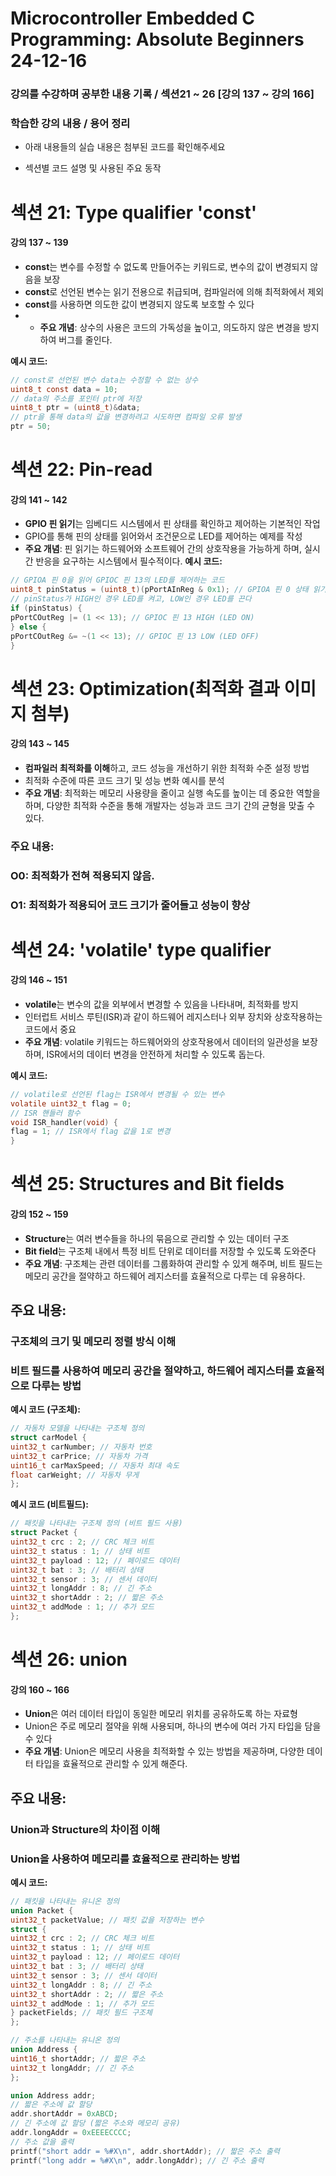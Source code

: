# Microcontroller Embedded C Programming: Absolute Beginners 24-12-16

### 강의를 수강하며 공부한 내용 기록 / 섹션21 ~ 26 [강의 137 ~ 강의 166]

### 학습한 강의 내용 / 용어 정리  
- 아래 내용들의 실습 내용은 첨부된 코드를 확인해주세요

- 섹션별 코드 설명 및 사용된 주요 동작

# 섹션 21: Type qualifier 'const'  
#### 강의 137 ~ 139
- **const**는 변수를 수정할 수 없도록 만들어주는 키워드로, 변수의 값이 변경되지 않음을 보장
- **const**로 선언된 변수는 읽기 전용으로 취급되며, 컴파일러에 의해 최적화에서 제외
- **const**를 사용하면 의도한 값이 변경되지 않도록 보호할 수 있다
- - **주요 개념**: 상수의 사용은 코드의 가독성을 높이고, 의도하지 않은 변경을 방지하여 버그를 줄인다.

**예시 코드:**
```c
// const로 선언된 변수 data는 수정할 수 없는 상수
uint8_t const data = 10;
// data의 주소를 포인터 ptr에 저장
uint8_t ptr = (uint8_t)&data;
// ptr을 통해 data의 값을 변경하려고 시도하면 컴파일 오류 발생
ptr = 50;   
```

# 섹션 22: Pin-read
#### 강의 141 ~ 142
- **GPIO 핀 읽기**는 임베디드 시스템에서 핀 상태를 확인하고 제어하는 기본적인 작업
- GPIO를 통해 핀의 상태를 읽어와서 조건문으로 LED를 제어하는 예제를 작성
- **주요 개념**: 핀 읽기는 하드웨어와 소프트웨어 간의 상호작용을 가능하게 하며, 실시간 반응을 요구하는 시스템에서 필수적이다.
**예시 코드:**
```c
// GPIOA 핀 0을 읽어 GPIOC 핀 13의 LED를 제어하는 코드
uint8_t pinStatus = (uint8_t)(pPortAInReg & 0x1); // GPIOA 핀 0 상태 읽기
// pinStatus가 HIGH인 경우 LED를 켜고, LOW인 경우 LED를 끈다
if (pinStatus) {
pPortCOutReg |= (1 << 13); // GPIOC 핀 13 HIGH (LED ON)
} else {
pPortCOutReg &= ~(1 << 13); // GPIOC 핀 13 LOW (LED OFF)
}
```

# 섹션 23: Optimization(최적화 결과 이미지 첨부)
#### 강의 143 ~ 145
- **컴파일러 최적화를 이해**하고, 코드 성능을 개선하기 위한 최적화 수준 설정 방법
- 최적화 수준에 따른 코드 크기 및 성능 변화 예시를 분석
- **주요 개념**: 최적화는 메모리 사용량을 줄이고 실행 속도를 높이는 데 중요한 역할을 하며, 다양한 최적화 수준을 통해 개발자는 성능과 코드 크기 간의 균형을 맞출 수 있다.

### 주요 내용:
### O0: 최적화가 전혀 적용되지 않음.
### O1: 최적화가 적용되어 코드 크기가 줄어들고 성능이 향상

# 섹션 24: 'volatile' type qualifier
#### 강의 146 ~ 151
- **volatile**는 변수의 값을 외부에서 변경할 수 있음을 나타내며, 최적화를 방지
- 인터럽트 서비스 루틴(ISR)과 같이 하드웨어 레지스터나 외부 장치와 상호작용하는 코드에서 중요
- **주요 개념**: volatile 키워드는 하드웨어와의 상호작용에서 데이터의 일관성을 보장하며, ISR에서의 데이터 변경을 안전하게 처리할 수 있도록 돕는다.

**예시 코드:**
```c
// volatile로 선언된 flag는 ISR에서 변경될 수 있는 변수
volatile uint32_t flag = 0;
// ISR 핸들러 함수
void ISR_handler(void) {
flag = 1; // ISR에서 flag 값을 1로 변경
}
```

# 섹션 25: Structures and Bit fields
#### 강의 152 ~ 159
- **Structure**는 여러 변수들을 하나의 묶음으로 관리할 수 있는 데이터 구조
- **Bit field**는 구조체 내에서 특정 비트 단위로 데이터를 저장할 수 있도록 도와준다
- **주요 개념**: 구조체는 관련 데이터를 그룹화하여 관리할 수 있게 해주며, 비트 필드는 메모리 공간을 절약하고 하드웨어 레지스터를 효율적으로 다루는 데 유용하다.

## 주요 내용:
### 구조체의 크기 및 메모리 정렬 방식 이해
### 비트 필드를 사용하여 메모리 공간을 절약하고, 하드웨어 레지스터를 효율적으로 다루는 방법

**예시 코드 (구조체):**
```c
// 자동차 모델을 나타내는 구조체 정의
struct carModel {
uint32_t carNumber; // 자동차 번호
uint32_t carPrice; // 자동차 가격
uint16_t carMaxSpeed; // 자동차 최대 속도
float carWeight; // 자동차 무게
};
```
**예시 코드 (비트필드):**
```c
// 패킷을 나타내는 구조체 정의 (비트 필드 사용)
struct Packet {
uint32_t crc : 2; // CRC 체크 비트
uint32_t status : 1; // 상태 비트
uint32_t payload : 12; // 페이로드 데이터
uint32_t bat : 3; // 배터리 상태
uint32_t sensor : 3; // 센서 데이터
uint32_t longAddr : 8; // 긴 주소
uint32_t shortAddr : 2; // 짧은 주소
uint32_t addMode : 1; // 추가 모드
};
```
# 섹션 26: union
#### 강의 160 ~ 166
- **Union**은 여러 데이터 타입이 동일한 메모리 위치를 공유하도록 하는 자료형
- Union은 주로 메모리 절약을 위해 사용되며, 하나의 변수에 여러 가지 타입을 담을 수 있다
- **주요 개념**: Union은 메모리 사용을 최적화할 수 있는 방법을 제공하며, 다양한 데이터 타입을 효율적으로 관리할 수 있게 해준다.

## 주요 내용:
### Union과 Structure의 차이점 이해
### Union을 사용하여 메모리를 효율적으로 관리하는 방법

**예시 코드:**
```c
// 패킷을 나타내는 유니온 정의
union Packet {
uint32_t packetValue; // 패킷 값을 저장하는 변수
struct {
uint32_t crc : 2; // CRC 체크 비트
uint32_t status : 1; // 상태 비트
uint32_t payload : 12; // 페이로드 데이터
uint32_t bat : 3; // 배터리 상태
uint32_t sensor : 3; // 센서 데이터
uint32_t longAddr : 8; // 긴 주소
uint32_t shortAddr : 2; // 짧은 주소
uint32_t addMode : 1; // 추가 모드
} packetFields; // 패킷 필드 구조체
};
```
```c
// 주소를 나타내는 유니온 정의
union Address {
uint16_t shortAddr; // 짧은 주소
uint32_t longAddr; // 긴 주소
};
```
```c
union Address addr;
// 짧은 주소에 값 할당
addr.shortAddr = 0xABCD;
// 긴 주소에 값 할당 (짧은 주소와 메모리 공유)
addr.longAddr = 0xEEEECCCC;
// 주소 값을 출력
printf("short addr = %#X\n", addr.shortAddr); // 짧은 주소 출력
printf("long addr = %#X\n", addr.longAddr); // 긴 주소 출력
```
